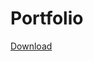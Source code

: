 # Portfolio

<a href="https://Sauterelle57.github.io/Portfolio/Portfolio_Marie_Giacomel.pdf" target="_blank">Download</a>
